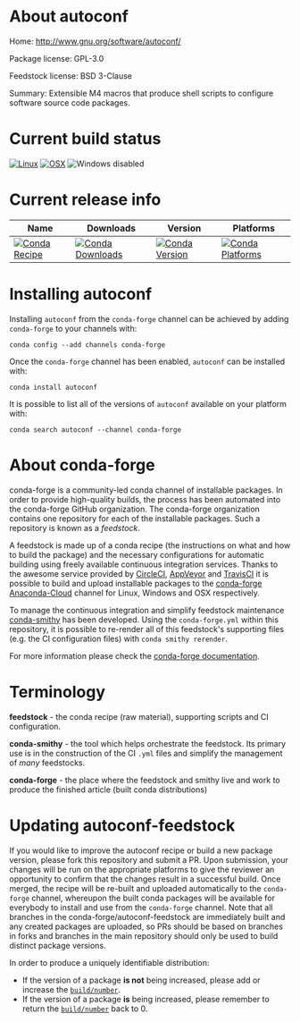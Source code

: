 About autoconf
==============

Home: http://www.gnu.org/software/autoconf/

Package license: GPL-3.0

Feedstock license: BSD 3-Clause

Summary: Extensible M4 macros that produce shell scripts to configure software source code packages.




Current build status
====================

[![Linux](https://img.shields.io/circleci/project/github/conda-forge/autoconf-feedstock/master.svg?label=Linux)](https://circleci.com/gh/conda-forge/autoconf-feedstock)
[![OSX](https://img.shields.io/travis/conda-forge/autoconf-feedstock/master.svg?label=macOS)](https://travis-ci.org/conda-forge/autoconf-feedstock)
![Windows disabled](https://img.shields.io/badge/Windows-disabled-lightgrey.svg)

Current release info
====================

| Name | Downloads | Version | Platforms |
| --- | --- | --- | --- |
| [![Conda Recipe](https://img.shields.io/badge/recipe-autoconf-green.svg)](https://anaconda.org/conda-forge/autoconf) | [![Conda Downloads](https://img.shields.io/conda/dn/conda-forge/autoconf.svg)](https://anaconda.org/conda-forge/autoconf) | [![Conda Version](https://img.shields.io/conda/vn/conda-forge/autoconf.svg)](https://anaconda.org/conda-forge/autoconf) | [![Conda Platforms](https://img.shields.io/conda/pn/conda-forge/autoconf.svg)](https://anaconda.org/conda-forge/autoconf) |

Installing autoconf
===================

Installing `autoconf` from the `conda-forge` channel can be achieved by adding `conda-forge` to your channels with:

```
conda config --add channels conda-forge
```

Once the `conda-forge` channel has been enabled, `autoconf` can be installed with:

```
conda install autoconf
```

It is possible to list all of the versions of `autoconf` available on your platform with:

```
conda search autoconf --channel conda-forge
```


About conda-forge
=================

conda-forge is a community-led conda channel of installable packages.
In order to provide high-quality builds, the process has been automated into the
conda-forge GitHub organization. The conda-forge organization contains one repository
for each of the installable packages. Such a repository is known as a *feedstock*.

A feedstock is made up of a conda recipe (the instructions on what and how to build
the package) and the necessary configurations for automatic building using freely
available continuous integration services. Thanks to the awesome service provided by
[CircleCI](https://circleci.com/), [AppVeyor](http://www.appveyor.com/)
and [TravisCI](https://travis-ci.org/) it is possible to build and upload installable
packages to the [conda-forge](https://anaconda.org/conda-forge)
[Anaconda-Cloud](http://docs.anaconda.org/) channel for Linux, Windows and OSX respectively.

To manage the continuous integration and simplify feedstock maintenance
[conda-smithy](http://github.com/conda-forge/conda-smithy) has been developed.
Using the ``conda-forge.yml`` within this repository, it is possible to re-render all of
this feedstock's supporting files (e.g. the CI configuration files) with ``conda smithy rerender``.

For more information please check the [conda-forge documentation](https://conda-forge.org/docs/).

Terminology
===========

**feedstock** - the conda recipe (raw material), supporting scripts and CI configuration.

**conda-smithy** - the tool which helps orchestrate the feedstock.
                   Its primary use is in the construction of the CI ``.yml`` files
                   and simplify the management of *many* feedstocks.

**conda-forge** - the place where the feedstock and smithy live and work to
                  produce the finished article (built conda distributions)


Updating autoconf-feedstock
===========================

If you would like to improve the autoconf recipe or build a new
package version, please fork this repository and submit a PR. Upon submission,
your changes will be run on the appropriate platforms to give the reviewer an
opportunity to confirm that the changes result in a successful build. Once
merged, the recipe will be re-built and uploaded automatically to the
`conda-forge` channel, whereupon the built conda packages will be available for
everybody to install and use from the `conda-forge` channel.
Note that all branches in the conda-forge/autoconf-feedstock are
immediately built and any created packages are uploaded, so PRs should be based
on branches in forks and branches in the main repository should only be used to
build distinct package versions.

In order to produce a uniquely identifiable distribution:
 * If the version of a package **is not** being increased, please add or increase
   the [``build/number``](http://conda.pydata.org/docs/building/meta-yaml.html#build-number-and-string).
 * If the version of a package **is** being increased, please remember to return
   the [``build/number``](http://conda.pydata.org/docs/building/meta-yaml.html#build-number-and-string)
   back to 0.